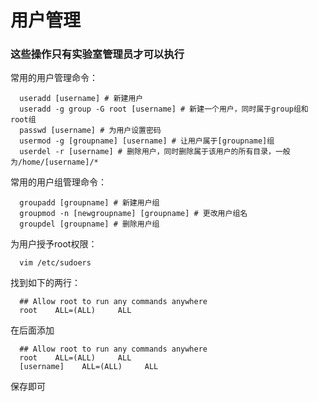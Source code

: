# 用户管理
### 这些操作只有实验室管理员才可以执行

常用的用户管理命令：
```
  useradd [username] # 新建用户
  useradd -g group -G root [username] # 新建一个用户，同时属于group组和root组
  passwd [username] # 为用户设置密码
  usermod -g [groupname] [username] # 让用户属于[groupname]组
  userdel -r [username] # 删除用户，同时删除属于该用户的所有目录，一般为/home/[username]/*
```

常用的用户组管理命令：
```
  groupadd [groupname] # 新建用户组
  groupmod -n [newgroupname] [groupname] # 更改用户组名
  groupdel [groupname] # 删除用户组
```

为用户授予root权限：  
```
  vim /etc/sudoers
```
找到如下的两行：  
```
  ## Allow root to run any commands anywhere  
  root    ALL=(ALL)     ALL  
```
在后面添加  
```
  ## Allow root to run any commands anywhere  
  root    ALL=(ALL)     ALL  
  [username]    ALL=(ALL)     ALL  
```
保存即可  

